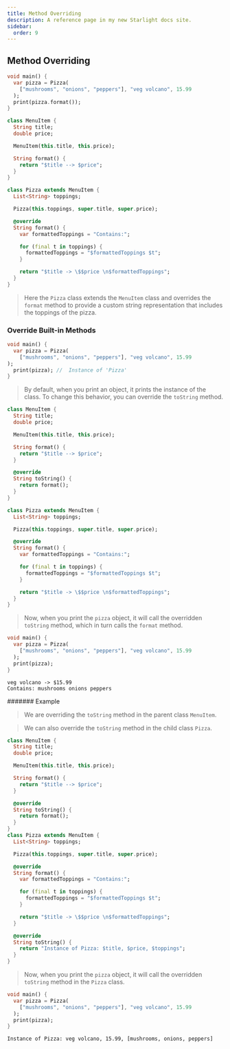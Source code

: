 ```yaml
---
title: Method Overriding
description: A reference page in my new Starlight docs site.
sidebar:
  order: 9
---
```


## Method Overriding

```dart
void main() {
  var pizza = Pizza(
    ["mushrooms", "onions", "peppers"], "veg volcano", 15.99
  );
  print(pizza.format());
}

class MenuItem {
  String title;
  double price;

  MenuItem(this.title, this.price);

  String format() {
    return "$title --> $price";
  }
}

class Pizza extends MenuItem {
  List<String> toppings;

  Pizza(this.toppings, super.title, super.price);

  @override
  String format() {
    var formattedToppings = "Contains:";

    for (final t in toppings) {
      formattedToppings = "$formattedToppings $t";
    }

    return "$title -> \$$price \n$formattedToppings";
  }
}
```

> Here the `Pizza` class extends the `MenuItem` class and overrides the `format` method to provide a custom string representation that includes the toppings of the pizza.

### Override Built-in Methods

```dart
void main() {
  var pizza = Pizza(
    ["mushrooms", "onions", "peppers"], "veg volcano", 15.99
);
  print(pizza); //  Instance of 'Pizza'
}
```

> By default, when you print an object, it prints the instance of the class. To change this behavior, you can override the `toString` method.

```dart
class MenuItem {
  String title;
  double price;

  MenuItem(this.title, this.price);

  String format() {
    return "$title --> $price";
  }

  @override
  String toString() {
    return format();
  }
}

class Pizza extends MenuItem {
  List<String> toppings;

  Pizza(this.toppings, super.title, super.price);

  @override
  String format() {
    var formattedToppings = "Contains:";

    for (final t in toppings) {
      formattedToppings = "$formattedToppings $t";
    }

    return "$title -> \$$price \n$formattedToppings";
  }
}
```

> Now, when you print the `pizza` object, it will call the overridden `toString` method, which in turn calls the `format` method.

```dart
void main() {
  var pizza = Pizza(
    ["mushrooms", "onions", "peppers"], "veg volcano", 15.99
  );
  print(pizza);
}
```

```
veg volcano -> $15.99
Contains: mushrooms onions peppers
```

####### Example

> We are overriding the `toString` method in the parent class `MenuItem`.

> We can also override the `toString` method in the child class `Pizza`.

```dart
class MenuItem {
  String title;
  double price;

  MenuItem(this.title, this.price);

  String format() {
    return "$title --> $price";
  }

  @override
  String toString() {
    return format();
  }
}
class Pizza extends MenuItem {
  List<String> toppings;

  Pizza(this.toppings, super.title, super.price);

  @override
  String format() {
    var formattedToppings = "Contains:";

    for (final t in toppings) {
      formattedToppings = "$formattedToppings $t";
    }

    return "$title -> \$$price \n$formattedToppings";
  }

  @override
  String toString() {
    return "Instance of Pizza: $title, $price, $toppings";
  }
}
```

> Now, when you print the `pizza` object, it will call the overridden `toString` method in the `Pizza` class.

```dart
void main() {
  var pizza = Pizza(
    ["mushrooms", "onions", "peppers"], "veg volcano", 15.99
  );
  print(pizza);
}
```

```
Instance of Pizza: veg volcano, 15.99, [mushrooms, onions, peppers]
```
